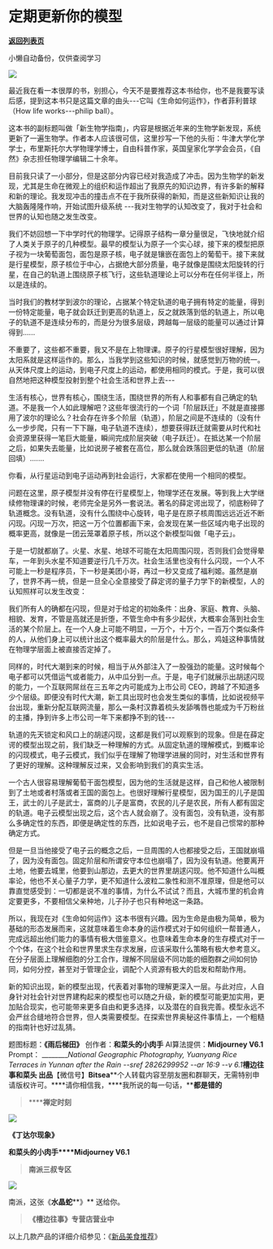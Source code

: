 # 定期更新你的模型

[**返回列表页**](/gzh/槽边往事)

小懒自动备份，仅供查阅学习

![](https://mmbiz.qpic.cn/mmbiz_jpg/Ia6gU9JNtkpn3BTrJ71lZBMJXCeIE5T9oYoQLnu26ES3L7UAybBHEFxC4Bfferu4vCG5lcA2ibYGn36ibm6076cQ/640?wx_fmt=jpeg&from;=appmsg)

最近我在看一本很厚的书，别担心，今天不是要推荐这本书给你，也不是我要写读后感，提到这本书只是这篇文章的由头---它叫《生命如何运作》，作者菲利普球（How
life works---philip ball）。

这本书的副标题叫做「新生物学指南」，内容是根据近年来的生物学新发现，系统更新了一遍生物学。作者本人应该很可信，这里抄写一下他的头衔：牛津大学化学学士，布里斯托尔大学物理学博士，自由科普作家，英国皇家化学学会会员，《自然》杂志担任物理学编辑二十余年。

目前我只读了一小部分，但是这部分内容已经对我造成了冲击。因为生物学的新发现，尤其是生命在微观上的组织和运作超出了我原先的知识边界，有许多新的解释和新的理论。我发现冲击的撞击点不在于我所获得的新知，而是这些新知识让我的大脑轰隆隆作响，开始试图升级系统
---我对生物学的认知改变了，我对于社会和世界的认知也随之发生改变。  

我们不妨回想一下中学时代的物理学。记得原子结构一章分量很足，飞快地就介绍了人类关于原子的几种模型。最早的模型认为原子一个实心球，接下来的模型把原子视为一块葡萄面包，面包是原子核，电子就是镶嵌在面包上的葡萄干。接下来就是行星模型，原子核位于中心，占据绝大部分质量，电子就像是围绕太阳旋转的行星，在自己的轨道上围绕原子核飞行，这些轨道理论上可以分布在任何半径上，所以是连续的。

当时我们的教材学到波尔的理论，占据某个特定轨道的电子拥有特定的能量，得到一份特定能量，电子就会跃迁到更高的轨道上，反之就跌落到低的轨道上，所以电子的轨道不是连续分布的，而是分为很多层级，跨越每一层级的能量可以通过计算得到......  

不重要了，这些都不重要，我又不是在上物理课。原子的行星模型很好理解，因为太阳系就是这样运作的。那么，当我学到这些知识的时候，就感觉到万物的统一。从天体尺度上的运动，到电子尺度上的运动，都使用相同的模式。于是，我可以很自然地把这种模型投射到整个社会生活和世界上去---

生活有核心，世界有核心，围绕生活，围绕世界的所有人和事都有自己确定的轨道。不是我一个人如此理解吧？这些年很流行的一个词「阶层跃迁」不就是直接挪用了波尔的理论么？社会存在许多个阶层（轨道），阶层之间是不连续的（没有什么一步步爬，只有一下下蹦，电子轨道不连续），想要获得跃迁就需要从时代和社会资源里获得一笔巨大能量，瞬间完成阶层突破（电子跃迁）。在抵达某一个阶层之后，如果失去能量，比如说房子被套在高位，那么就会跌落回更低的轨道（阶层回填）.......  

你看，从行星运动到电子运动再到社会运行，大家都在使用一个相同的模型。  

问题在这里，原子模型并没有停在行星模型上，物理学还在发展。等到我上大学继续修物理课的时候，老师完全是另外一套说法。著名的薛定谔出现了，彻底粉碎了轨道概念。没有轨道，没有什么围绕中心旋转，电子是在原子核周围远远近近不断闪现。闪现一万次，把这一万个位置都画下来，会发现在某一些区域内电子出现的概率更高，就像是一团云笼罩着原子核，所以这个新模型叫做「电子云」。

于是一切就都崩了。火星、水星、地球不可能在太阳周围闪现，否则我们会觉得晕车，一年到头水星不知道要逆行几千万次。社会生活里也没有什么闪现，一个人不可能上一秒是程序员，下一秒是美团小哥，再过一秒又变成了福利姬。虽然是崩了，世界不再一统，但是一旦全心全意接受了薛定谔的量子力学下的新模型，人的认知照样可以发生改变：

我们所有人的确都在闪现，但是对于给定的初始条件：出身、家庭、教育、头脑、相貌、发育，不管是高就还是折堕，不管生命中有多少起伏，大概率会落到社会生活的某个阶层上。在一个人身上可能不明显，一万个，十万个，一百万个类似条件的人，从他们身上可以统计出这个概率最大的阶层是什么。那么，鸡娃这种事情就在物理学层面上被直接否定掉了。  

同样的，时代大潮到来的时候，相当于从外部注入了一股强劲的能量。这时候每个电子都可以凭借运气或者能力，从中瓜分到一点。于是，电子们就展示出胡逑闪现的能力，一个互联网屌丝在三五年之内可能成为上市公司
CEO，跨越了不知道多少个层级。即便没有时代大潮，新工具出现时也会发生类似的事情，比如说视频平台出现，重新分配互联网流量，那么一条村汉靠着梳头发舔嘴唇也能成为千万粉丝的主播，挣到许多上市公司一年下来都挣不到的钱---

轨道的先天锁定和风口上的胡逑闪现，这都是我们可以观察到的现象。但是在薛定谔的模型出现之前，我们缺乏一种理解的方式。从固定轨道的理解模式，到概率论的闪现模式，电子云模式，我们似乎在理解了物理学进展的同时，对生活和世界有了更好的理解。这种理解反过来，又会影响到我们的真实生活。

一个古人很容易理解葡萄干面包模型，因为他的生活就是这样，自己和他人被限制到了土地或者村落或者王国的面包上。也很好理解行星模型，因为国王的儿子是国王，武士的儿子是武士，富商的儿子是富商，农民的儿子是农民，所有人都有固定的轨道。电子云模型出现之后，这个古人就会崩了。没有面包，没有轨道，没有那么多确定性的东西，即便是确定性的东西，比如说电子云，也不是自己惯常的那种确定方式。  

但是一旦当他接受了电子云的概念之后，一旦周围的人也都接受之后，王国就崩塌了，因为没有面包。固定阶层和所谓安守本位也崩塌了，因为没有轨道。他要离开土地，他要去城里，他要到山那边，去更大的世界里胡逑闪现。他不知道什么叫概率论，他也不关心量子力学，更不知道什么波粒二象性和测不准原理，但是他可以靠直觉感受到：一切都是说不准的事情，为什么不试试？而且，大城市里的机会肯定要更多，不要相信父亲种地，儿子孙子也只有种地这一条路。

所以，我现在对《生命如何运作》这本书很有兴趣。因为生命是由极为简单，极为基础的形态发展而来，这就意味着生命本身的运作模式对于如何组织一帮普通人，完成远超出他们能力的事情有极大借鉴意义。也意味着生命本身的生存模式对于一个个体，在这个社会和世界里求生存求发展，应该采取什么策略有极大参考意义。在分子层面上理解细胞的分工合作，理解不同层级不同功能的细胞群之间如何协同，如何分控，甚至对于管理企业，调配个人资源有极大的启发和帮助作用。

新的知识出现，新的模型出现，代表着对事物的理解更深入一层。与此对应，人自身针对社会针对世界建构起来的模型也可以随之升级，新的模型可能更加实用，更加贴合现实，也可能带来更多自由和更多选择，以及潜在的自我完善。模型永远不会严丝合缝地符合世界，但人类需要模型。在探索世界奥秘这件事情上，一个粗糙的指南针也好过乱猜。

题图标题：**《雨后梯田》** 创作者：**和菜头的小肉手** AI算法提供：**Midjourney V6.1** Prompt：
__________National Geographic Photography, Yuanyang Rice Terraces in Yunnan
after the Rain --sref 2826299952 --ar 16:9_ \--v 6.1_**槽边往事****和菜头
出品******【微信号】****Bitsea******个人转载内容至朋友圈和群聊天，无需特别申请版权许可。****请你相信我，****我所说的每一句话，****都是错的**

> ******禅定时刻**

![](https://mmbiz.qpic.cn/mmbiz_jpg/Ia6gU9JNtkpn3BTrJ71lZBMJXCeIE5T9hF3mcgvNgWsEloBUXibj8BiaR6pysQNfhXxXuuBvLg6AuwkQkfOb8rxQ/640?wx_fmt=jpeg&from;=appmsg)

**《丁达尔现象》**

**和菜头的小肉手****Midjourney V6.1**

> **南派三叔专区**

![](https://mmbiz.qpic.cn/mmbiz_jpg/Ia6gU9JNtkqw5ssO9JvOdzu7aAlc5FYaOFKUBNwhRdTQLRy9GqPE93wSplbrwh4grqV2wNtY9HqVHUZ5d6PxuA/640?wx_fmt=jpeg&from;=appmsg)

南派，这张《**水晶蛇****》** 送给你。

> **《槽边往事》专营店营业中**

以上几款产品的详细介绍参见：《[新品美食推荐](https://mp.weixin.qq.com/s?__biz=MjM5MjAzODU2MA==&mid=2652801681&idx=1&sn=14620ec952928e23d02fc38dcf3acdeb&scene=21#wechat_redirect)》

  

